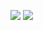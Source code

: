 <!--Discord Link-->
<!--<a href="https://discord.gg/2gkybyu"><img src="https://canary.discordapp.com/api/guilds/549214833858576395/widget.png?style=banner2"></a>-->
<!--Profile stats-->
<a href=https://github.com/Glazelf/Glazelf><img src="https://github-readme-stats.vercel.app/api/top-langs/?username=Glazelf&show_icons=true&theme=tokyonight&hide_border=true&hide_title=true"></a>
<a href=https://github.com/Glazelf/Glazelf><img src="https://github-readme-stats.vercel.app/api?username=glazelf&show_icons=true&theme=tokyonight&hide_border=true&hide_title=true&hide_rank=true"></a>

<!--Projects-->
<!--NinigiBot <a href="https://github.com/Glazelf/NinigiBot"><img src="https://github-readme-stats.vercel.app/api/pin/?username=Glazelf&repo=NinigiBot&show_owner=false&theme=tokyonight&hide_border=true"></a>
<!--Risehax <a href="https://github.com/Glazelf/RiseHax"><img src="https://github-readme-stats.vercel.app/api/pin/?username=Glazelf&repo=RiseHax&show_owner=false&theme=tokyonight&hide_border=true"></a>  

<!--Shinju <a href="https://github.com/Glazelf/ShinjuBot"><img src="https://github-readme-stats.vercel.app/api/pin/?username=Glazelf&repo=ShinjuBot&show_owner=false&theme=tokyonight&hide_border=true"></a> 
<!--Sardines <a href="https://github.com/Glazelf/SardineCollector"><img src="https://github-readme-stats.vercel.app/api/pin/?username=Glazelf&repo=SardineCollector&show_owner=false&theme=tokyonight&hide_border=true"></a>
